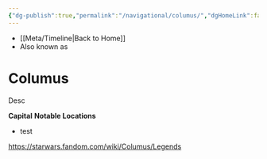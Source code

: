 ```yaml
---
{"dg-publish":true,"permalink":"/navigational/columus/","dgHomeLink":false}
---
```


- [[Meta/Timeline\|Back to Home]]
- Also known as 

# Columus
Desc

**Capital**
**Notable Locations**
- test

https://starwars.fandom.com/wiki/Columus/Legends
